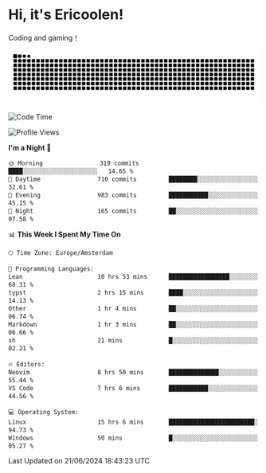 # Hi, it's Ericoolen!
Coding and gaming！

<picture>
  <source media="(prefers-color-scheme: dark)" srcset="https://raw.githubusercontent.com/Eric-Song-Nop/Eric-Song-Nop/output/github-contribution-grid-snake-dark.svg">
  <source media="(prefers-color-scheme: light)" srcset="https://raw.githubusercontent.com/Eric-Song-Nop/Eric-Song-Nop/output/github-contribution-grid-snake.svg">
  <img alt="github contribution grid snake animation" src="https://raw.githubusercontent.com/Eric-Song-Nop/Eric-Song-Nop/output/github-contribution-grid-snake.svg">
</picture>

<!--START_SECTION:waka-->
![Code Time](http://img.shields.io/badge/Code%20Time-1%2C371%20hrs%2022%20mins-blue)

![Profile Views](http://img.shields.io/badge/Profile%20Views-1-blue)

**I'm a Night 🦉** 

```text
🌞 Morning                319 commits         ████░░░░░░░░░░░░░░░░░░░░░   14.65 % 
🌆 Daytime                710 commits         ████████░░░░░░░░░░░░░░░░░   32.61 % 
🌃 Evening                983 commits         ███████████░░░░░░░░░░░░░░   45.15 % 
🌙 Night                  165 commits         ██░░░░░░░░░░░░░░░░░░░░░░░   07.58 % 
```


📊 **This Week I Spent My Time On** 

```text
🕑︎ Time Zone: Europe/Amsterdam

💬 Programming Languages: 
Lean                     10 hrs 53 mins      █████████████████░░░░░░░░   68.31 % 
typst                    2 hrs 15 mins       ████░░░░░░░░░░░░░░░░░░░░░   14.13 % 
Other                    1 hr 4 mins         ██░░░░░░░░░░░░░░░░░░░░░░░   06.74 % 
Markdown                 1 hr 3 mins         ██░░░░░░░░░░░░░░░░░░░░░░░   06.66 % 
sh                       21 mins             █░░░░░░░░░░░░░░░░░░░░░░░░   02.21 % 

🔥 Editors: 
Neovim                   8 hrs 50 mins       ██████████████░░░░░░░░░░░   55.44 % 
VS Code                  7 hrs 6 mins        ███████████░░░░░░░░░░░░░░   44.56 % 

💻 Operating System: 
Linux                    15 hrs 6 mins       ████████████████████████░   94.73 % 
Windows                  50 mins             █░░░░░░░░░░░░░░░░░░░░░░░░   05.27 % 
```


 Last Updated on 21/06/2024 18:43:23 UTC
<!--END_SECTION:waka-->
